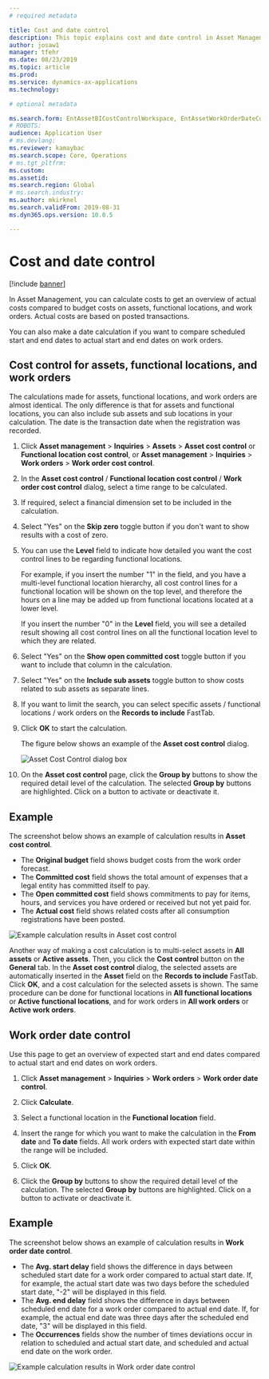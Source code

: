 ```yaml
---
# required metadata

title: Cost and date control
description: This topic explains cost and date control in Asset Management.
author: josaw1
manager: tfehr
ms.date: 08/23/2019
ms.topic: article
ms.prod: 
ms.service: dynamics-ax-applications
ms.technology: 

# optional metadata

ms.search.form: EntAssetBICostControlWorkspace, EntAssetWorkOrderDateControl, EntAssetWorkOrderForecastCostInfoPart, EntAssetMaintenanceCostTrans 
# ROBOTS: 
audience: Application User
# ms.devlang: 
ms.reviewer: kamaybac
ms.search.scope: Core, Operations
# ms.tgt_pltfrm: 
ms.custom: 
ms.assetid: 
ms.search.region: Global
# ms.search.industry: 
ms.author: mkirknel
ms.search.validFrom: 2019-08-31
ms.dyn365.ops.version: 10.0.5

---
```


# Cost and date control

[!include [banner](../../includes/banner.md)]

 

In Asset Management, you can calculate costs to get an overview of actual costs compared to budget costs on assets, functional locations, and work orders. Actual costs are based on posted transactions. 

You can also make a date calculation if you want to compare scheduled start and end dates to actual start and end dates on work orders.

## Cost control for assets, functional locations, and work orders

The calculations made for assets, functional locations, and work orders are almost identical. The only difference is that for assets and functional locations, you can also include sub assets and sub locations in your calculation. The date is the transaction date when the registration was recorded.

1. Click **Asset management** > **Inquiries** > **Assets** > **Asset cost control** or **Functional location cost control**, or **Asset management** > **Inquiries** > **Work orders** > **Work order cost control**.

2. In the **Asset cost control** / **Functional location cost control** / **Work order cost control** dialog, select a time range to be calculated.

3. If required, select a financial dimension set to be included in the calculation.

4. Select "Yes" on the **Skip zero** toggle button if you don't want to show results with a cost of zero.

5. You can use the **Level** field to indicate how detailed you want the cost control lines to be regarding functional locations. 

    For example, if you insert the number "1" in the field, and you have a multi-level functional location hierarchy, all cost control lines for a functional location will be shown on the top level, and therefore the hours on a line may be added up from functional locations located at a lower level. 
    
    If you insert the number "0" in the **Level** field, you will see a detailed result showing all cost control lines on all the functional location level to which they are related.

6. Select "Yes" on the **Show open committed cost** toggle button if you want to include that column in the calculation.

7. Select "Yes" on the **Include sub assets** toggle button to show costs related to sub assets as separate lines.

8. If you want to limit the search, you can select specific assets / functional locations / work orders on the **Records to include** FastTab.

9. Click **OK** to start the calculation.

    The figure below shows an example of the **Asset cost control** dialog.

    ![Asset Cost Control dialog box](media/01-controlling-and-reporting.png)

10. On the **Asset cost control** page, click the **Group by** buttons to show the required detail level of the calculation. The selected **Group by** buttons are highlighted. Click on a button to activate or deactivate it.

## Example

The screenshot below shows an example of calculation results in **Asset cost control**.

- The **Original budget** field shows budget costs from the work order forecast. 
- The **Committed cost** field shows the total amount of expenses that a legal entity has committed itself to pay. 
- The **Open committed cost** field shows commitments to pay for items, hours, and services you have ordered or received but not yet paid for. 
- The **Actual cost** field shows related costs after all consumption registrations have been posted.

![Example calculation results in Asset cost control](media/02-controlling-and-reporting.png)

Another way of making a cost calculation is to multi-select assets in **All assets** or **Active assets**. Then, you click the **Cost control** button on the **General** tab. In the **Asset cost control** dialog, the selected assets are automatically inserted in the **Asset** field on the **Records to include** FastTab. Click **OK**, and a cost calculation for the selected assets is shown. The same procedure can be done for functional locations in **All functional locations** or **Active functional locations**, and for work orders in **All work orders** or **Active work orders**.


## Work order date control

Use this page to get an overview of expected start and end dates compared to actual start and end dates on work orders.

1. Click **Asset management** > **Inquiries** > **Work orders** > **Work order date control**.

2. Click **Calculate**.

3. Select a functional location in the **Functional location** field.

4. Insert the range for which you want to make the calculation in the **From date** and **To date** fields. All work orders with expected start date within the range will be included.

5. Click **OK**.

6. Click the **Group by** buttons to show the required detail level of the calculation. The selected **Group by** buttons are highlighted. Click on a button to activate or deactivate it.

## Example

The screenshot below shows an example of calculation results in **Work order date control**.

- The **Avg. start delay** field shows the difference in days between scheduled start date for a work order compared to actual start date. If, for example, the actual start date was two days before the scheduled start date, "-2" will be displayed in this field.  
- The **Avg. end delay** field shows the difference in days between scheduled end date for a work order compared to actual end date. If, for example, the actual end date was three days after the scheduled end date, "3" will be displayed in this field.  
- The **Occurrences** fields show the number of times deviations occur in relation to scheduled and actual start date, and scheduled and actual end date on the work order.

![Example calculation results in Work order date control](media/03-controlling-and-reporting.png)


